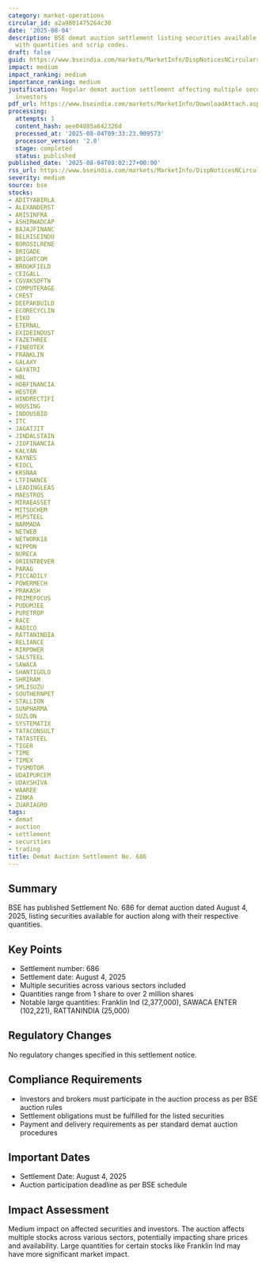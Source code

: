 ```yaml
---
category: market-operations
circular_id: a2a9801475264c30
date: '2025-08-04'
description: BSE demat auction settlement listing securities available for auction
  with quantities and scrip codes.
draft: false
guid: https://www.bseindia.com/markets/MarketInfo/DispNoticesNCirculars.aspx?Noticeid={B65233B8-AE19-4D1A-B240-1C897B8BC677}&noticeno=20250804-8&dt=08/04/2025&icount=8&totcount=9&flag=0
impact: medium
impact_ranking: medium
importance_ranking: medium
justification: Regular demat auction settlement affecting multiple securities and
  investors
pdf_url: https://www.bseindia.com/markets/MarketInfo/DownloadAttach.aspx?id=20250804-8&attachedId=874f39a0-3014-4c2a-aaee-dbe4a5de18c7
processing:
  attempts: 1
  content_hash: aee04d85a642326d
  processed_at: '2025-08-04T09:33:23.909573'
  processor_version: '2.0'
  stage: completed
  status: published
published_date: '2025-08-04T08:02:27+00:00'
rss_url: https://www.bseindia.com/markets/MarketInfo/DispNoticesNCirculars.aspx?Noticeid={B65233B8-AE19-4D1A-B240-1C897B8BC677}&noticeno=20250804-8&dt=08/04/2025&icount=8&totcount=9&flag=0
severity: medium
source: bse
stocks:
- ADITYABIRLA
- ALEXANDERST
- ARISINFRA
- ASHIRWADCAP
- BAJAJFINANC
- BELRISEINDU
- BOROSILRENE
- BRIGADE
- BRIGHTCOM
- BROOKFIELD
- CEIGALL
- CGVAKSOFTW
- COMPUTERAGE
- CREST
- DEEPAKBUILD
- ECORECYCLIN
- EIKO
- ETERNAL
- EXIDEINDUST
- FAZETHREE
- FINEOTEX
- FRANKLIN
- GALAXY
- GAYATRI
- HBL
- HDBFINANCIA
- HESTER
- HINDRECTIFI
- HOUSING
- INDOUSBIO
- ITC
- JAGATJIT
- JINDALSTAIN
- JIOFINANCIA
- KALYAN
- KAYNES
- KIOCL
- KRSNAA
- LTFINANCE
- LEADINGLEAS
- MAESTROS
- MIRAEASSET
- MITSUCHEM
- MSPSTEEL
- NARMADA
- NETWEB
- NETWORK18
- NIPPON
- NURECA
- ORIENTBEVER
- PARAG
- PICCADILY
- POWERMECH
- PRAKASH
- PRIMEFOCUS
- PUDUMJEE
- PURETROP
- RACE
- RADICO
- RATTANINDIA
- RELIANCE
- RIRPOWER
- SALSTEEL
- SAWACA
- SHANTIGOLD
- SHRIRAM
- SMLISUZU
- SOUTHERNPET
- STALLION
- SUNPHARMA
- SUZLON
- SYSTEMATIX
- TATACONSULT
- TATASTEEL
- TIGER
- TIME
- TIMEX
- TVSMOTOR
- UDAIPURCEM
- UDAYSHIVA
- WAAREE
- ZINKA
- ZUARIAGRO
tags:
- demat
- auction
- settlement
- securities
- trading
title: Demat Auction Settlement No. 686
---
```


## Summary

BSE has published Settlement No. 686 for demat auction dated August 4, 2025, listing securities available for auction along with their respective quantities.

## Key Points

- Settlement number: 686
- Settlement date: August 4, 2025
- Multiple securities across various sectors included
- Quantities range from 1 share to over 2 million shares
- Notable large quantities: Franklin Ind (2,377,000), SAWACA ENTER (102,221), RATTANINDIA (25,000)

## Regulatory Changes

No regulatory changes specified in this settlement notice.

## Compliance Requirements

- Investors and brokers must participate in the auction process as per BSE auction rules
- Settlement obligations must be fulfilled for the listed securities
- Payment and delivery requirements as per standard demat auction procedures

## Important Dates

- Settlement Date: August 4, 2025
- Auction participation deadline as per BSE schedule

## Impact Assessment

Medium impact on affected securities and investors. The auction affects multiple stocks across various sectors, potentially impacting share prices and availability. Large quantities for certain stocks like Franklin Ind may have more significant market impact.